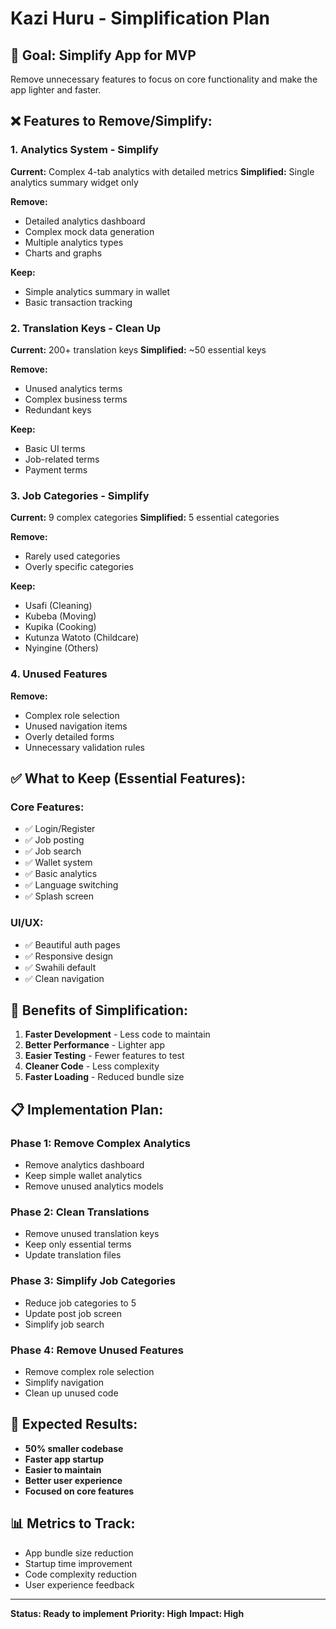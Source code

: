 # Kazi Huru - Simplification Plan

## 🎯 **Goal: Simplify App for MVP**

Remove unnecessary features to focus on core functionality and make the app lighter and faster.

## ❌ **Features to Remove/Simplify:**

### 1. **Analytics System - Simplify**
**Current:** Complex 4-tab analytics with detailed metrics
**Simplified:** Single analytics summary widget only

**Remove:**
- Detailed analytics dashboard
- Complex mock data generation
- Multiple analytics types
- Charts and graphs

**Keep:**
- Simple analytics summary in wallet
- Basic transaction tracking

### 2. **Translation Keys - Clean Up**
**Current:** 200+ translation keys
**Simplified:** ~50 essential keys

**Remove:**
- Unused analytics terms
- Complex business terms
- Redundant keys

**Keep:**
- Basic UI terms
- Job-related terms
- Payment terms

### 3. **Job Categories - Simplify**
**Current:** 9 complex categories
**Simplified:** 5 essential categories

**Remove:**
- Rarely used categories
- Overly specific categories

**Keep:**
- Usafi (Cleaning)
- Kubeba (Moving)
- Kupika (Cooking)
- Kutunza Watoto (Childcare)
- Nyingine (Others)

### 4. **Unused Features**
**Remove:**
- Complex role selection
- Unused navigation items
- Overly detailed forms
- Unnecessary validation rules

## ✅ **What to Keep (Essential Features):**

### **Core Features:**
- ✅ Login/Register
- ✅ Job posting
- ✅ Job search
- ✅ Wallet system
- ✅ Basic analytics
- ✅ Language switching
- ✅ Splash screen

### **UI/UX:**
- ✅ Beautiful auth pages
- ✅ Responsive design
- ✅ Swahili default
- ✅ Clean navigation

## 🚀 **Benefits of Simplification:**

1. **Faster Development** - Less code to maintain
2. **Better Performance** - Lighter app
3. **Easier Testing** - Fewer features to test
4. **Cleaner Code** - Less complexity
5. **Faster Loading** - Reduced bundle size

## 📋 **Implementation Plan:**

### **Phase 1: Remove Complex Analytics**
- Remove analytics dashboard
- Keep simple wallet analytics
- Remove unused analytics models

### **Phase 2: Clean Translations**
- Remove unused translation keys
- Keep only essential terms
- Update translation files

### **Phase 3: Simplify Job Categories**
- Reduce job categories to 5
- Update post job screen
- Simplify job search

### **Phase 4: Remove Unused Features**
- Remove complex role selection
- Simplify navigation
- Clean up unused code

## 🎯 **Expected Results:**

- **50% smaller codebase**
- **Faster app startup**
- **Easier to maintain**
- **Better user experience**
- **Focused on core features**

## 📊 **Metrics to Track:**

- App bundle size reduction
- Startup time improvement
- Code complexity reduction
- User experience feedback

---

**Status: Ready to implement**
**Priority: High**
**Impact: High** 